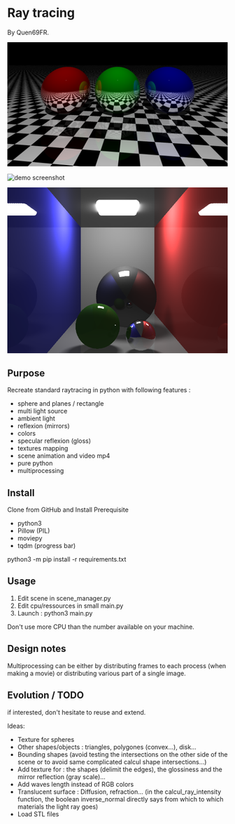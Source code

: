 # Ray tracing

By Quen69FR.

![demo screenshot](Results/ChessBoard1.png)

![demo screenshot](Results/RevolvingSpheresStep1.gif)

![demo screenshot](Results/LightBlock.png)

## Purpose

Recreate standard raytracing in python with following features :

* sphere and planes / rectangle
* multi light source
* ambient light
* reflexion (mirrors)
* colors
* specular reflexion (gloss)
* textures mapping
* scene animation and video mp4
* pure python
* multiprocessing




## Install

Clone from GitHub and Install Prerequisite
* python3
* Pillow (PIL)
* moviepy
* tqdm (progress bar)

python3 -m pip install -r requirements.txt


## Usage

1. Edit scene in scene_manager.py
2. Edit cpu/ressources in small main.py
3. Launch : python3 main.py

Don't use more CPU than the number available on your machine.

## Design notes

Multiprocessing can be either by distributing frames to each process (when making a movie)
or distributing various part of a single image.

## Evolution / TODO

if interested, don't hesitate to reuse and extend.

Ideas:
* Texture for spheres
* Other shapes/objects : triangles, polygones (convex...), disk...
* Bounding shapes (avoid testing the intersections on the other side of the scene or to avoid same complicated calcul 
shape intersections...)
* Add texture for : the shapes (delimit the edges), the glossiness and the mirror reflection (gray scale)...
* Add waves length instead of RGB colors
* Translucent surface : Diffusion, refraction... (in the calcul_ray_intensity function, the boolean inverse_normal
directly says from which to which materials the light ray goes)
* Load STL files
